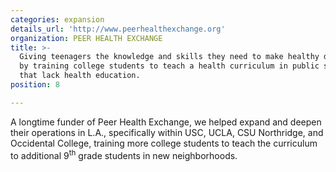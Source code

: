 ```yaml
---
categories: expansion
details_url: 'http://www.peerhealthexchange.org'
organization: PEER HEALTH EXCHANGE
title: >-
  Giving teenagers the knowledge and skills they need to make healthy decisions
  by training college students to teach a health curriculum in public schools
  that lack health education.
position: 8

---
```


A longtime funder of Peer Health Exchange, we helped expand and deepen their operations in L.A., specifically within USC, UCLA, CSU Northridge, and Occidental College, training more college students to teach the curriculum to additional 9<sup>th</sup> grade students in new neighborhoods.
